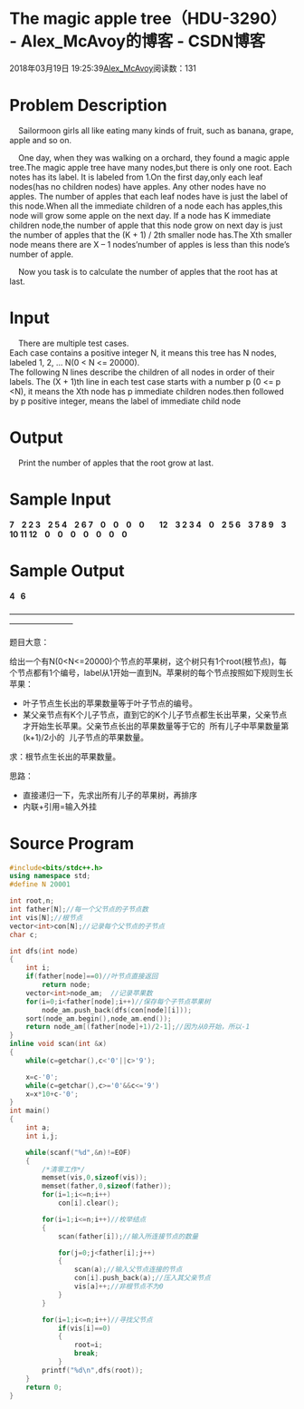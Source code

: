 # The magic apple tree（HDU-3290） - Alex_McAvoy的博客 - CSDN博客





2018年03月19日 19:25:39[Alex_McAvoy](https://me.csdn.net/u011815404)阅读数：131








# Problem Description

    Sailormoon girls all like eating many kinds of fruit, such as banana, grape, apple and so on.

    One day, when they was walking on a orchard, they found a magic apple tree.The magic apple tree have many nodes,but there is only one root. Each notes has its label. It is labeled from 1.On the first day,only each leaf nodes(has no children nodes) have apples. Any other nodes have no apples. The number of apples that each leaf nodes have is just the label of this node.When all the immediate children of a node each has apples,this node will grow some apple on the next day. If a node has K immediate children node,the number of apple that this node grow on next day is just the number of apples that the (K + 1) / 2th smaller node has.The Xth smaller node means there are X – 1 nodes’number of apples is less than this node’s number of apple.

    Now you task is to calculate the number of apples that the root has at last.

# Input

    There are multiple test cases.<br>Each case contains a positive integer N, it means this tree has N nodes, labeled 1, 2, ... N(0 < N <= 20000).<br>The following N lines describe the children of all nodes in order of their labels. The (X + 1)th line in each test case starts with a number p (0 <= p <N), it means the Xth node has p immediate children nodes.then followed by p positive integer, means the label of immediate child node

# Output

    Print the number of apples that the root grow at last.

# Sample Input

**7    2 2 3    2 5 4    2 6 7    0    0    0    0        12    3 2 3 4    0    2 5 6    3 7 8 9    3 10 11 12    0    0    0    0    0    0    0**

# Sample Output

**4   6**

————————————————————————————————————————————

题目大意：

给出一个有N(0<N<=20000)个节点的苹果树，这个树只有1个root(根节点)，每个节点都有1个编号，label从1开始一直到N。苹果树的每个节点按照如下规则生长苹果：


- 叶子节点生长出的苹果数量等于叶子节点的编号。
- 某父亲节点有K个儿子节点，直到它的K个儿子节点都生长出苹果，父亲节点才开始生长苹果。父亲节点长出的苹果数量等于它的  所有儿子中苹果数量第(k+1)/2小的  儿子节点的苹果数量。

求：根节点生长出的苹果数量。

思路：
- 直接递归一下，先求出所有儿子的苹果树，再排序
- 内联+引用=输入外挂

# Source Program

```cpp
#include<bits/stdc++.h>
using namespace std;
#define N 20001

int root,n;
int father[N];//每一个父节点的子节点数
int vis[N];//根节点
vector<int>con[N];//记录每个父节点的子节点
char c;

int dfs(int node)
{
    int i;
    if(father[node]==0)//叶节点直接返回
        return node;
    vector<int>node_am;  //记录苹果数
    for(i=0;i<father[node];i++)//保存每个子节点苹果树
        node_am.push_back(dfs(con[node][i]));
    sort(node_am.begin(),node_am.end());
    return node_am[(father[node]+1)/2-1];//因为从0开始，所以-1
}
inline void scan(int &x)
{
    while(c=getchar(),c<'0'||c>'9');

    x=c-'0';
    while(c=getchar(),c>='0'&&c<='9')
    x=x*10+c-'0';
}
int main()
{
    int a;
    int i,j;

    while(scanf("%d",&n)!=EOF)
    {
        /*清零工作*/
        memset(vis,0,sizeof(vis));
        memset(father,0,sizeof(father));
        for(i=1;i<=n;i++)
            con[i].clear();

        for(i=1;i<=n;i++)//枚举结点
        {
            scan(father[i]);//输入所连接节点的数量

            for(j=0;j<father[i];j++)
            {
                scan(a);//输入父节点连接的节点
                con[i].push_back(a);//压入其父亲节点
                vis[a]++;//非根节点不为0
            }
        }

        for(i=1;i<=n;i++)//寻找父节点
            if(vis[i]==0)
            {
                root=i;
                break;
            }
        printf("%d\n",dfs(root));
    }
    return 0;
}
```





